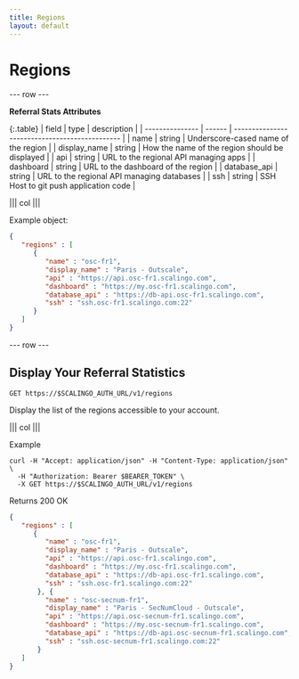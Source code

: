 ```yaml
---
title: Regions
layout: default
---
```


# Regions

--- row ---

**Referral Stats Attributes**

{:.table}
| field           | type   | description                                    |
| --------------- | ------ | ---------------------------------------------- |
| name            | string | Underscore-cased name of the region            |
| display_name    | string | How the name of the region should be displayed |
| api             | string | URL to the regional API managing apps          |
| dashboard       | string | URL to the dashboard of the region             |
| database_api    | string | URL to the regional API managing databases     |
| ssh             | string | SSH Host to git push application code          |

||| col |||

Example object:

```json
{
   "regions" : [
      {
         "name" : "osc-fr1",
         "display_name" : "Paris - Outscale",
         "api" : "https://api.osc-fr1.scalingo.com",
         "dashboard" : "https://my.osc-fr1.scalingo.com",
         "database_api" : "https://db-api.osc-fr1.scalingo.com",
         "ssh" : "ssh.osc-fr1.scalingo.com:22"
      }
   ]
}
```

--- row ---

## Display Your Referral Statistics

`GET https://$SCALINGO_AUTH_URL/v1/regions`

Display the list of the regions accessible to your account.

||| col |||

Example

```shell
curl -H "Accept: application/json" -H "Content-Type: application/json" \
  -H "Authorization: Bearer $BEARER_TOKEN" \
  -X GET https://$SCALINGO_AUTH_URL/v1/regions
```

Returns 200 OK

```json
{
   "regions" : [
      {
         "name" : "osc-fr1",
         "display_name" : "Paris - Outscale",
         "api" : "https://api.osc-fr1.scalingo.com",
         "dashboard" : "https://my.osc-fr1.scalingo.com",
         "database_api" : "https://db-api.osc-fr1.scalingo.com",
         "ssh" : "ssh.osc-fr1.scalingo.com:22"
       }, {
         "name" : "osc-secnum-fr1",
         "display_name" : "Paris - SecNumCloud - Outscale",
         "api" : "https://api.osc-secnum-fr1.scalingo.com",
         "dashboard" : "https://my.osc-secnum-fr1.scalingo.com",
         "database_api" : "https://db-api.osc-secnum-fr1.scalingo.com",
         "ssh" : "ssh.osc-secnum-fr1.scalingo.com:22"
       }
   ]
}
```
